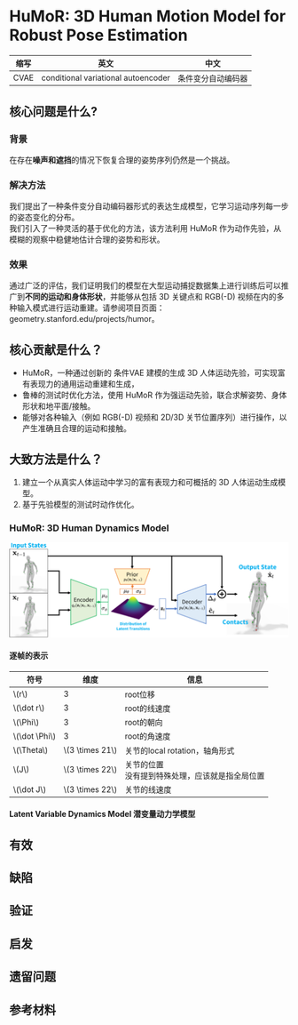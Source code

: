 # HuMoR: 3D Human Motion Model for Robust Pose Estimation

|缩写|英文|中文|
|---|---|---|
|CVAE|conditional variational autoencoder|条件变分自动编码器|

## 核心问题是什么?

### 背景

在存在**噪声和遮挡**的情况下恢复合理的姿势序列仍然是一个挑战。

### 解决方法

我们提出了一种条件变分自动编码器形式的表达生成模型，它学习运动序列每一步的姿态变化的分布。  
我们引入了一种灵活的基于优化的方法，该方法利用 HuMoR 作为动作先验，从模糊的观察中稳健地估计合理的姿势和形状。

### 效果

通过广泛的评估，我们证明我们的模型在大型运动捕捉数据集上进行训练后可以推广到**不同的运动和身体形状**，并能够从包括 3D 关键点和 RGB(-D) 视频在内的多种输入模式进行运动重建。请参阅项目页面：geometry.stanford.edu/projects/humor。

## 核心贡献是什么？

- HuMoR，一种通过创新的 条件VAE 建模的生成 3D 人体运动先验，可实现富有表现力的通用运动重建和生成， 
- 鲁棒的测试时优化方法，使用 HuMoR 作为强运动先验，联合求解姿势、身体形状和地平面/接触。
- 能够对各种输入（例如 RGB(-D) 视频和 2D/3D 关节位置序列）进行操作，以产生准确且合理的运动和接触。

## 大致方法是什么？

1. 建立一个从真实人体运动中学习的富有表现力和可概括的 3D 人体运动生成模型。  
2. 基于先验模型的测试时动作优化。

### HuMoR: 3D Human Dynamics Model

![](./assets/c28c5dcc486e75c7477f76b54b90b70a_3_Figure_2.png)

#### 逐帧的表示

|符号|维度|信息|
|---|---|---|
|\\(r\\)|3|root位移|
|\\(\dot r\\)|3|root的线速度|
|\\(\Phi\\)|3|root的朝向|
|\\(\dot \Phi\\)|3|root的角速度
|\\(\Theta\\)|\\(3 \times 21\\)|关节的local rotation，轴角形式|
|\\(J\\)|\\(3 \times 22\\)|关节的位置<br>没有提到特殊处理，应该就是指全局位置|
|\\(\dot J\\)|\\(3 \times 22\\)|关节的线速度|

#### Latent Variable Dynamics Model 潜变量动力学模型

## 有效

## 缺陷

## 验证

## 启发

## 遗留问题

## 参考材料